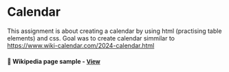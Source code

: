 
# Calendar

This assignment is about creating a calendar by using html (practising table elements) and css. Goal was to create calendar simmilar to https://www.wiki-calendar.com/2024-calendar.html 

<h4>🔹 Wikipedia page sample - <a href="https://simonakom.github.io/calendar/calendar.html" style="font-size:small;">View</a><h4>
